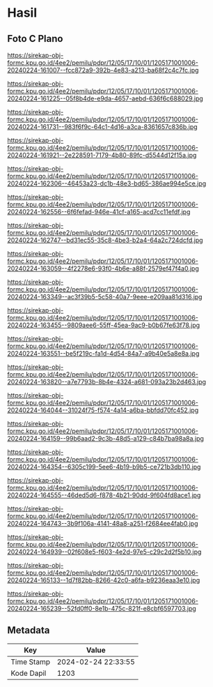 # Hasil

## Foto C Plano

https://sirekap-obj-formc.kpu.go.id/4ee2/pemilu/pdpr/12/05/17/10/01/1205171001006-20240224-161007--fcc872a9-392b-4e83-a213-ba68f2c4c7fc.jpg

https://sirekap-obj-formc.kpu.go.id/4ee2/pemilu/pdpr/12/05/17/10/01/1205171001006-20240224-161225--05f8b4de-e9da-4657-aebd-636f6c688029.jpg

https://sirekap-obj-formc.kpu.go.id/4ee2/pemilu/pdpr/12/05/17/10/01/1205171001006-20240224-161731--983f6f9c-64c1-4d16-a3ca-8361657c836b.jpg

https://sirekap-obj-formc.kpu.go.id/4ee2/pemilu/pdpr/12/05/17/10/01/1205171001006-20240224-161921--2e228591-7179-4b80-89fc-d5544d12f15a.jpg

https://sirekap-obj-formc.kpu.go.id/4ee2/pemilu/pdpr/12/05/17/10/01/1205171001006-20240224-162306--46453a23-dc1b-48e3-bd65-386ae994e5ce.jpg

https://sirekap-obj-formc.kpu.go.id/4ee2/pemilu/pdpr/12/05/17/10/01/1205171001006-20240224-162556--6f6fefad-946e-41cf-a165-acd7cc11efdf.jpg

https://sirekap-obj-formc.kpu.go.id/4ee2/pemilu/pdpr/12/05/17/10/01/1205171001006-20240224-162747--bd31ec55-35c8-4be3-b2a4-64a2c724dcfd.jpg

https://sirekap-obj-formc.kpu.go.id/4ee2/pemilu/pdpr/12/05/17/10/01/1205171001006-20240224-163059--4f2278e6-93f0-4b6e-a88f-2579ef47f4a0.jpg

https://sirekap-obj-formc.kpu.go.id/4ee2/pemilu/pdpr/12/05/17/10/01/1205171001006-20240224-163349--ac3f39b5-5c58-40a7-9eee-e209aa81d316.jpg

https://sirekap-obj-formc.kpu.go.id/4ee2/pemilu/pdpr/12/05/17/10/01/1205171001006-20240224-163455--9809aee6-55ff-45ea-9ac9-b0b67fe63f78.jpg

https://sirekap-obj-formc.kpu.go.id/4ee2/pemilu/pdpr/12/05/17/10/01/1205171001006-20240224-163551--be5f219c-fa1d-4d54-84a7-a9b40e5a8e8a.jpg

https://sirekap-obj-formc.kpu.go.id/4ee2/pemilu/pdpr/12/05/17/10/01/1205171001006-20240224-163820--a7e7793b-8b4e-4324-a681-093a23b2d463.jpg

https://sirekap-obj-formc.kpu.go.id/4ee2/pemilu/pdpr/12/05/17/10/01/1205171001006-20240224-164044--31024f75-f574-4a14-a6ba-bbfdd70fc452.jpg

https://sirekap-obj-formc.kpu.go.id/4ee2/pemilu/pdpr/12/05/17/10/01/1205171001006-20240224-164159--99b6aad2-9c3b-48d5-a129-c84b7ba98a8a.jpg

https://sirekap-obj-formc.kpu.go.id/4ee2/pemilu/pdpr/12/05/17/10/01/1205171001006-20240224-164354--6305c199-5ee6-4b19-b9b5-ce721b3db110.jpg

https://sirekap-obj-formc.kpu.go.id/4ee2/pemilu/pdpr/12/05/17/10/01/1205171001006-20240224-164555--46ded5d6-f878-4b21-90dd-9f604fd8ace1.jpg

https://sirekap-obj-formc.kpu.go.id/4ee2/pemilu/pdpr/12/05/17/10/01/1205171001006-20240224-164743--3b9f106a-4141-48a8-a251-f2684ee4fab0.jpg

https://sirekap-obj-formc.kpu.go.id/4ee2/pemilu/pdpr/12/05/17/10/01/1205171001006-20240224-164939--02f608e5-f603-4e2d-97e5-c29c2d2f5b10.jpg

https://sirekap-obj-formc.kpu.go.id/4ee2/pemilu/pdpr/12/05/17/10/01/1205171001006-20240224-165133--1d7f82bb-8266-42c0-a6fa-b9236eaa3e10.jpg

https://sirekap-obj-formc.kpu.go.id/4ee2/pemilu/pdpr/12/05/17/10/01/1205171001006-20240224-165239--52fd0ff0-8e1b-475c-821f-e8cbf6597703.jpg


## Metadata

| Key        | Value               |
| ---------- | ------------------- |
| Time Stamp | 2024-02-24 22:33:55 |
| Kode Dapil | 1203                |



